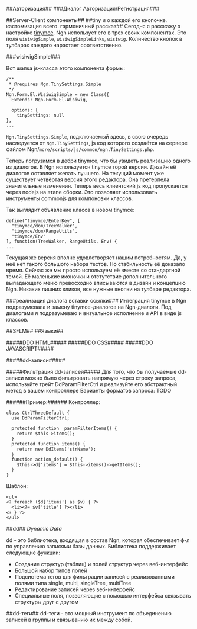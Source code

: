 


##Авторизация##
###Диалог Авторизация/Регистрация###


##Server-Client компоненты##
##tiny и о каждой его кнопочке. кастомизация всего. гармоничный рассказ##
Сегодня я расскажу о настройке [tinymce](http://www.tinymce.com/). Ngn использует его в трех своих компонентах. Это поля `wisiwigSimple`, `wisiwigSimpleLinks`, `wisiwig`. Количество кнопок в тулбарах каждого нарастает соответственно.

###wisiwigSimple###

Вот шапка js-класса этого компонента формы:

    /**
     * @requires Ngn.TinySettings.Simple
     */
    Ngn.Form.El.WisiwigSimple = new Class({
      Extends: Ngn.Form.El.Wisiwig,

      options: {
        tinySettings: null
    },
    ...

`Ngn.TinySettings.Simple`, подключаемый здесь, в свою очередь наследуется от `Ngn.TinySettings`, js код которого создаётся на сервере файлом Ngn/`more/scripts/js/common/ngn.TinySettings.php`.

Теперь погрузимся в дебри tinymce, что бы увидеть реализацию одного из диалогов. В Ngn используется tinymce торой версии. Дизайн её диалогов оставляет желать лучшего. На текущий момент уже существует четвёртая версия этого редактора. Она претерпела значительные изменения. Теперь весь клиентский js код пропускается через nodejs на этапе сборки. Это позволяет использовать инструменты commonjs для компоновки классов.

Так выглядит объявление класса в новом tinymce:

    define("tinymce/EnterKey", [
      "tinymce/dom/TreeWalker",
      "tinymce/dom/RangeUtils",
      "tinymce/Env"
    ], function(TreeWalker, RangeUtils, Env) {
    ...

Текущая же версия вполне удовлетворяет нашим потребностям. Да, у неё нет такого большого набора тестов. Но стабильность её доказало время. Сейчас же мы просто используем её вместе со стандартной темой. Её маленькие иконочки и отстутствие дополнительного выпадающего меню превосходно вписываются в дизайн и концепцию Ngn. Никаких лишних кликов, все нужные кнопки на тулбаре редактора.

###реализация диалога вставки ссылки###
Интеграция tinymce в Ngn подразумевала и замену tinymce-диалогов на Ngn-диалоги. Под диалогами я подразумеваю и визуальное исполнение и API в виде js классов.

##SFLM##
##Языки##



#####DDO HTML#####
#####DDO CSS#####
#####DDO JAVASCRIPT#####






#####dd-записи#####

#####Фильтрация dd-записей#####
Для того, что бы получаемые dd-записи можно было фильтровать напрямую через строку запроса, используйте трейт
DdParamFilterCtrl и реализуйте его абстрактный метод в вашем контроллере
Варианты форматов запроса: TODO

######Пример:######
Контроллер:

    class CtrlThreeDefault {
      use DdParamFilterCtrl;

      protected function _paramFilterItems() {
        return $this->items();
      }
      protected function items() {
        return new DdItems('strName');
      }
      function action_default() {
        $this->d['items'] = $this->items()->getItems();
      }
    }

Шаблон:

    <ul>
    <? foreach ($d['items'] as $v) { ?>
      <li><?= $v['title'] ?></li>
    <? } ?>
    </ul>


##dd##
<i>Dynamic Data</i>

dd - это библиотека, входящая в состав Ngn, которая обеспечивает ф-л по управлению записями базы данных.
Библиотека поддерживает следующие функции:

- Создание структур (таблиц) и полей структур через веб-интерфейс
- Большой набор типов полей
- Подсистема тегов для фильтрации записей с реализованными полями типа single, multi, singleTree, multiTree
- Редактирование записей через веб-интерфейс
- Специальные поля, позволяющие с помощью интерфейса связывать структуры друг с другом

##dd-теги##
dd-теги - это мощный инструмент по объединению записей в группы и связыванию их между собой.





























